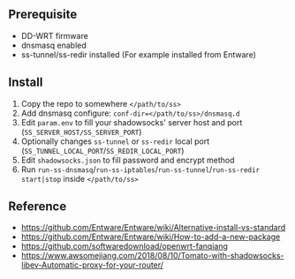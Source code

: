## Prerequisite

- DD-WRT firmware
- dnsmasq enabled
- ss-tunnel/ss-redir installed (For example installed from Entware)

## Install

1. Copy the repo to somewhere `</path/to/ss>`
2. Add dnsmasq configure: `conf-dir=</path/to/ss>/dnsmasq.d`
3. Edit `param.env` to fill your shadowsocks' server host and port (`SS_SERVER_HOST/SS_SERVER_PORT`)
4. Optionally changes `ss-tunnel` or `ss-redir` local port (`SS_TUNNEL_LOCAL_PORT`/`SS_REDIR_LOCAL_PORT`)
5. Edit `shadowsocks.json` to fill password and encrypt method
6. Run `run-ss-dnsmasq`/`run-ss-iptables`/`run-ss-tunnel`/`run-ss-redir` `start|stop` inside `</path/to/ss>`

## Reference

- https://github.com/Entware/Entware/wiki/Alternative-install-vs-standard
- https://github.com/Entware/Entware/wiki/How-to-add-a-new-package
- https://github.com/softwaredownload/openwrt-fanqiang
- https://www.awsomejiang.com/2018/08/10/Tomato-with-shadowsocks-libev-Automatic-proxy-for-your-router/
